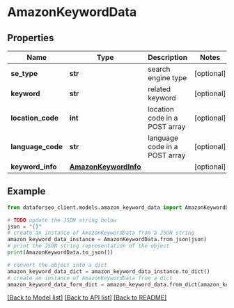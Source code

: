 # AmazonKeywordData


## Properties

Name | Type | Description | Notes
------------ | ------------- | ------------- | -------------
**se_type** | **str** | search engine type | [optional] 
**keyword** | **str** | related keyword | [optional] 
**location_code** | **int** | location code in a POST array | [optional] 
**language_code** | **str** | language code in a POST array | [optional] 
**keyword_info** | [**AmazonKeywordInfo**](AmazonKeywordInfo.md) |  | [optional] 

## Example

```python
from dataforseo_client.models.amazon_keyword_data import AmazonKeywordData

# TODO update the JSON string below
json = "{}"
# create an instance of AmazonKeywordData from a JSON string
amazon_keyword_data_instance = AmazonKeywordData.from_json(json)
# print the JSON string representation of the object
print(AmazonKeywordData.to_json())

# convert the object into a dict
amazon_keyword_data_dict = amazon_keyword_data_instance.to_dict()
# create an instance of AmazonKeywordData from a dict
amazon_keyword_data_form_dict = amazon_keyword_data.from_dict(amazon_keyword_data_dict)
```
[[Back to Model list]](../README.md#documentation-for-models) [[Back to API list]](../README.md#documentation-for-api-endpoints) [[Back to README]](../README.md)


